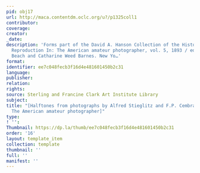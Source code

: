 ```yaml
---
pid: obj17
url: http://maca.contentdm.oclc.org/u?/p1325coll1
contributor: 
coverage: 
creator: 
_date: 
description: 'Forms part of the David A. Hanson Collection of the History of Photomechanical
  Reproduction In: The American amateur photographer, vol. 5, 1893 / editors : F.C.
  Beach and Catharine Weed Barnes. New Yo…'
format: 
identifier: ee7c048fecb3f16d4e481601450b2c31
language: 
publisher: 
relation: 
rights: 
source: Sterling and Francine Clark Art Institute Library
subject: 
title: "[Halftones from photographs by Alfred Stieglitz and F.P. Cembrano, Jr. in
  The American amateur photographer]"
type: 
! '': 
Thumbnail: https://dp.la/thumb/ee7c048fecb3f16d4e481601450b2c31
order: '16'
layout: template_item
collection: template
thumbnail: ''
full: ''
manifest: ''
---
```

